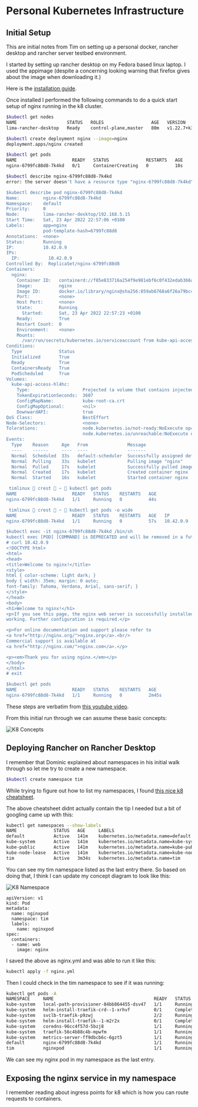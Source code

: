 # Personal Kubernetes Infrastructure

## Initial Setup

This are initial notes from Tim on setting up a personal docker, rancher desktop and rancher server testbed environment.

I started by setting up rancher desktop on my Fedora based linux laptop. I used the appimage (despite a concerning looking warning that firefox gives about the image when downloading it.)

Here is the [installation guide](https://docs.rancherdesktop.io/getting-started/installation/#installing-via-appimage).

Once installed I performed the following commands to do a quick start setup of nginx running in the k8 cluster.

```bash
$kubectl get nodes
NAME                   STATUS   ROLES                  AGE   VERSION
lima-rancher-desktop   Ready    control-plane,master   80m   v1.22.7+k3s1

$kubectl create deployment nginx --image=nginx
deployment.apps/nginx created

$kubectl get pods
NAME                     READY   STATUS              RESTARTS   AGE
nginx-6799fc88d8-7k4kd   0/1     ContainerCreating   0          10s

$kubectl describe nginx-6799fc88d8-7k4kd
error: the server doesn't have a resource type "nginx-6799fc88d8-7k4kd"

$kubectl describe pod nginx-6799fc88d8-7k4kd
Name:         nginx-6799fc88d8-7k4kd
Namespace:    default
Priority:     0
Node:         lima-rancher-desktop/192.168.5.15
Start Time:   Sat, 23 Apr 2022 22:57:06 +0100
Labels:       app=nginx
              pod-template-hash=6799fc88d8
Annotations:  <none>
Status:       Running
IP:           10.42.0.9
IPs:
  IP:           10.42.0.9
Controlled By:  ReplicaSet/nginx-6799fc88d8
Containers:
  nginx:
    Container ID:   containerd://f85e833716a254f9e981ebf6c0f432edab366aacdfa74cc46b84904e6afc8760
    Image:          nginx
    Image ID:       docker.io/library/nginx@sha256:859ab6768a6f26a79bc42b231664111317d095a4f04e4b6fe79ce37b3d199097
    Port:           <none>
    Host Port:      <none>
    State:          Running
      Started:      Sat, 23 Apr 2022 22:57:23 +0100
    Ready:          True
    Restart Count:  0
    Environment:    <none>
    Mounts:
      /var/run/secrets/kubernetes.io/serviceaccount from kube-api-access-hl4hc (ro)
Conditions:
  Type              Status
  Initialized       True 
  Ready             True 
  ContainersReady   True 
  PodScheduled      True 
Volumes:
  kube-api-access-hl4hc:
    Type:                    Projected (a volume that contains injected data from multiple sources)
    TokenExpirationSeconds:  3607
    ConfigMapName:           kube-root-ca.crt
    ConfigMapOptional:       <nil>
    DownwardAPI:             true
QoS Class:                   BestEffort
Node-Selectors:              <none>
Tolerations:                 node.kubernetes.io/not-ready:NoExecute op=Exists for 300s
                             node.kubernetes.io/unreachable:NoExecute op=Exists for 300s
Events:
  Type    Reason     Age   From               Message
  ----    ------     ----  ----               -------
  Normal  Scheduled  33s   default-scheduler  Successfully assigned default/nginx-6799fc88d8-7k4kd to lima-rancher-desktop
  Normal  Pulling    33s   kubelet            Pulling image "nginx"
  Normal  Pulled     17s   kubelet            Successfully pulled image "nginx" in 16.398944871s
  Normal  Created    17s   kubelet            Created container nginx
  Normal  Started    16s   kubelet            Started container nginx

 timlinux  crest  ~  kubectl get pods
NAME                     READY   STATUS    RESTARTS   AGE
nginx-6799fc88d8-7k4kd   1/1     Running   0          44s

 timlinux  crest  ~  kubectl get pods -o wide
NAME                     READY   STATUS    RESTARTS   AGE   IP          NODE                   NOMINATED NODE   READINESS GATES
nginx-6799fc88d8-7k4kd   1/1     Running   0          57s   10.42.0.9   lima-rancher-desktop   <none>           <none>

$kubectl exec -it nginx-6799fc88d8-7k4kd /bin/sh
kubectl exec [POD] [COMMAND] is DEPRECATED and will be removed in a future version. Use kubectl exec [POD] -- [COMMAND] instead.
# curl 10.42.0.9
<!DOCTYPE html>
<html>
<head>
<title>Welcome to nginx!</title>
<style>
html { color-scheme: light dark; }
body { width: 35em; margin: 0 auto;
font-family: Tahoma, Verdana, Arial, sans-serif; }
</style>
</head>
<body>
<h1>Welcome to nginx!</h1>
<p>If you see this page, the nginx web server is successfully installed and
working. Further configuration is required.</p>

<p>For online documentation and support please refer to
<a href="http://nginx.org/">nginx.org</a>.<br/>
Commercial support is available at
<a href="http://nginx.com/">nginx.com</a>.</p>

<p><em>Thank you for using nginx.</em></p>
</body>
</html>
# exit

$kubectl get pods
NAME                     READY   STATUS    RESTARTS   AGE
nginx-6799fc88d8-7k4kd   1/1     Running   0          2m45s

```

These steps are verbatim from [this youtube video](https://www.youtube.com/watch?v=LwE8IA3glE4).

From this initial run through we can assume these basic concepts:

![K8 Concepts](img/k8-concepts.png)


## Deploying Rancher on Rancher Desktop

I remember that Dominic explained about namespaces in his initial walk through so let me try to create a new  namespace.

```bash
$kubectl create namespace tim
```

While trying to figure out how to list my namespaces, I found [this nice k8 cheatsheet](https://kubernetes.io/docs/reference/kubectl/cheatsheet/).

The above cheatsheet didnt actually contain the tip I needed but a bit of googling came up with this:

```bash
kubectl get namespaces --show-labels
NAME              STATUS   AGE     LABELS
default           Active   141m    kubernetes.io/metadata.name=default
kube-system       Active   141m    kubernetes.io/metadata.name=kube-system
kube-public       Active   141m    kubernetes.io/metadata.name=kube-public
kube-node-lease   Active   141m    kubernetes.io/metadata.name=kube-node-lease
tim               Active   3m34s   kubernetes.io/metadata.name=tim
```

You can see my tim namespace listed as the last entry there. So based on doing that, I think I can update my concept diagram to look like this:

![K8 Namespace](img/k8-concepts-namespace.png)


```kubectl
apiVersion: v1
kind: Pod
metadata:
  name: nginxpod
  namespace: tim
  labels:
    name: nginxpod
spec:
  containers:
  - name: web
    image: nginx
```

I saved the above as nginx.yml and was able to run it like this:

```bash
kubectl apply -f nginx.yml
```

Then I could check in the tim namespace to see if it was running:

```bash
kubectl get pods -A
NAMESPACE     NAME                                      READY   STATUS      RESTARTS   AGE
kube-system   local-path-provisioner-84bb864455-dsv47   1/1     Running     0          150m
kube-system   helm-install-traefik-crd--1-xrhvf         0/1     Completed   0          150m
kube-system   svclb-traefik-p9zwj                       2/2     Running     0          150m
kube-system   helm-install-traefik--1-m2r2x             0/1     Completed   1          150m
kube-system   coredns-96cc4f57d-5bzj8                   1/1     Running     0          150m
kube-system   traefik-56c4b88c4b-mpwfm                  1/1     Running     0          150m
kube-system   metrics-server-ff9dbcb6c-6gzt5            1/1     Running     0          150m
default       nginx-6799fc88d8-7k4kd                    1/1     Running     0          69m
tim           nginxpod                                  1/1     Running     0          14s

```

We can see my nginx pod in my namespace as the last entry.


## Exposing the nginx service in my namespace

I remember reading about ingress points for k8 which is how you can route requests to containers. 
